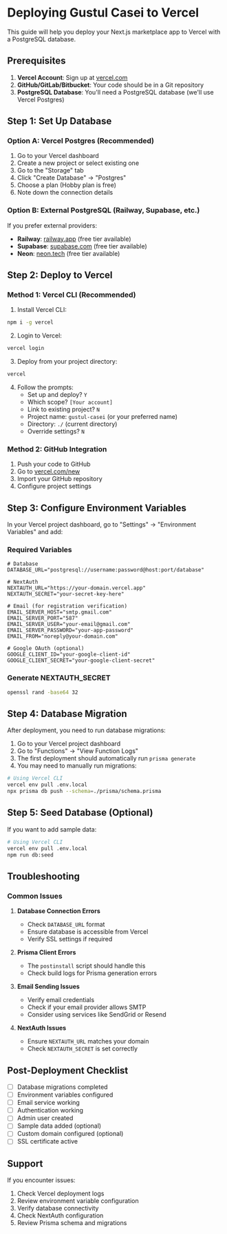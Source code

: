 # Deploying Gustul Casei to Vercel

This guide will help you deploy your Next.js marketplace app to Vercel with a PostgreSQL database.

## Prerequisites

1. **Vercel Account**: Sign up at [vercel.com](https://vercel.com)
2. **GitHub/GitLab/Bitbucket**: Your code should be in a Git repository
3. **PostgreSQL Database**: You'll need a PostgreSQL database (we'll use Vercel Postgres)

## Step 1: Set Up Database

### Option A: Vercel Postgres (Recommended)

1. Go to your Vercel dashboard
2. Create a new project or select existing one
3. Go to the "Storage" tab
4. Click "Create Database" → "Postgres"
5. Choose a plan (Hobby plan is free)
6. Note down the connection details

### Option B: External PostgreSQL (Railway, Supabase, etc.)

If you prefer external providers:
- **Railway**: [railway.app](https://railway.app) (free tier available)
- **Supabase**: [supabase.com](https://supabase.com) (free tier available)
- **Neon**: [neon.tech](https://neon.tech) (free tier available)

## Step 2: Deploy to Vercel

### Method 1: Vercel CLI (Recommended)

1. Install Vercel CLI:
```bash
npm i -g vercel
```

2. Login to Vercel:
```bash
vercel login
```

3. Deploy from your project directory:
```bash
vercel
```

4. Follow the prompts:
   - Set up and deploy? `Y`
   - Which scope? `[Your account]`
   - Link to existing project? `N`
   - Project name: `gustul-casei` (or your preferred name)
   - Directory: `./` (current directory)
   - Override settings? `N`

### Method 2: GitHub Integration

1. Push your code to GitHub
2. Go to [vercel.com/new](https://vercel.com/new)
3. Import your GitHub repository
4. Configure project settings

## Step 3: Configure Environment Variables

In your Vercel project dashboard, go to "Settings" → "Environment Variables" and add:

### Required Variables

```env
# Database
DATABASE_URL="postgresql://username:password@host:port/database"

# NextAuth
NEXTAUTH_URL="https://your-domain.vercel.app"
NEXTAUTH_SECRET="your-secret-key-here"

# Email (for registration verification)
EMAIL_SERVER_HOST="smtp.gmail.com"
EMAIL_SERVER_PORT="587"
EMAIL_SERVER_USER="your-email@gmail.com"
EMAIL_SERVER_PASSWORD="your-app-password"
EMAIL_FROM="noreply@your-domain.com"

# Google OAuth (optional)
GOOGLE_CLIENT_ID="your-google-client-id"
GOOGLE_CLIENT_SECRET="your-google-client-secret"
```

### Generate NEXTAUTH_SECRET

```bash
openssl rand -base64 32
```

## Step 4: Database Migration

After deployment, you need to run database migrations:

1. Go to your Vercel project dashboard
2. Go to "Functions" → "View Function Logs"
3. The first deployment should automatically run `prisma generate`
4. You may need to manually run migrations:

```bash
# Using Vercel CLI
vercel env pull .env.local
npx prisma db push --schema=./prisma/schema.prisma
```

## Step 5: Seed Database (Optional)

If you want to add sample data:

```bash
# Using Vercel CLI
vercel env pull .env.local
npm run db:seed
```

## Troubleshooting

### Common Issues

1. **Database Connection Errors**
   - Check `DATABASE_URL` format
   - Ensure database is accessible from Vercel
   - Verify SSL settings if required

2. **Prisma Client Errors**
   - The `postinstall` script should handle this
   - Check build logs for Prisma generation errors

3. **Email Sending Issues**
   - Verify email credentials
   - Check if your email provider allows SMTP
   - Consider using services like SendGrid or Resend

4. **NextAuth Issues**
   - Ensure `NEXTAUTH_URL` matches your domain
   - Check `NEXTAUTH_SECRET` is set correctly

## Post-Deployment Checklist

- [ ] Database migrations completed
- [ ] Environment variables configured
- [ ] Email service working
- [ ] Authentication working
- [ ] Admin user created
- [ ] Sample data added (optional)
- [ ] Custom domain configured (optional)
- [ ] SSL certificate active

## Support

If you encounter issues:
1. Check Vercel deployment logs
2. Review environment variable configuration
3. Verify database connectivity
4. Check NextAuth configuration
5. Review Prisma schema and migrations 